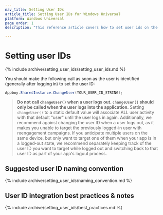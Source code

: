 ```yaml
---
nav_title: Setting User IDs
article_title: Setting User IDs for Windows Universal
platform: Windows Universal
page_order: 1
description: "This reference article covers how to set user ids on the Windows Universal platform."

---
```


# Setting user IDs

{% include archive/setting_user_ids/setting_user_ids.md %}

You should make the following call as soon as the user is identified (generally after logging in) to set the user ID:

```csharp
Appboy.SharedInstance.ChangeUser(YOUR_USER_ID_STRING);
```

>  __Do not call `changeUser()` when a user logs out. `changeUser()` should only be called when the user logs into the application.__ Setting `changeUser()` to a static default value will associate ALL user activity with that default "user" until the user logs in again.
Additionally, we recommend against changing the user ID when a user logs out, as it makes you unable to target the previously logged-in user with reengagement campaigns. If you anticipate multiple users on the same device, but only want to target one of them when your app is in a logged-out state, we recommend separately keeping track of the user ID you want to target while logged out and switching back to that user ID as part of your app's logout process.

## Suggested user ID naming convention

{% include archive/setting_user_ids/naming_convention.md %}

## User ID integration best practices & notes

{% include archive/setting_user_ids/best_practices.md %}

[1]: {{site.baseurl}}/developer_guide/rest_api/user_data/#user-data
[2]: {{site.baseurl}}/developer_guide/rest_api/messaging/
[6]: http://developer.android.com/reference/java/util/Locale.html#default_locale "Android Developer Docs - Localization"
